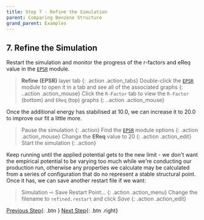 ```yaml
---
title: Step 7 - Refine the Simulation
parent: Comparing Benzene Structure
grand_parent: Examples
---
```


## 7. Refine the Simulation

Restart the simulation and monitor the progress of the r-factors and eReq value in the [`EPSR`](../../userguide/modules/epsr) module.

> **Refine (EPSR)** layer tab
{: .action .action_tabs}
> Double-click the [`EPSR`](../../userguide/modules/epsr) module to open it in a tab and see all of the associated graphs
{: ..action .action_mouse}
> Click the `R-Factor` tab to view the `R-Factor` (bottom) and `EReq` (top) graphs
{: ..action .action_mouse}

Once the additional energy has stabilised at 10.0, we can increase it to 20.0 to improve our fit a little more.

> Pause the simulation
{: .action}
> Find the [`EPSR`](../../userguide/modules/epsr) module options
{: .action .action_mouse}
> Change the **EReq** value to 20
{: .action .action_edit}
> Start the simulation
{: .action}

Keep running until the applied potential gets to the new limit - we don't want the empirical potential to be varying too much while we're conducting our production run, otherwise any properties we calculate may be calculated from a series of configuration that do no represent a stable structural point. Once it has, we can save another restart file if we want:

> Simulation &#8680; Save Restart Point...
{: .action .action_menu}
> Change the filename to `refined.restart` and click _Save_
{: .action .action_edit}

[Previous Step](/docs/examples/benzene/step6){: .btn }   [Next Step](/docs/examples/benzene/step8){: .btn .right}

